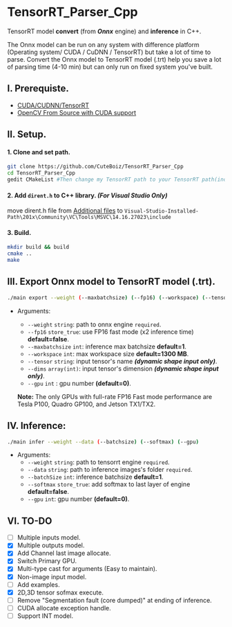 # TensorRT_Parser_Cpp

 TensorRT model **convert** (from ***Onnx*** engine) and **inference** in C++.

The Onnx model can be run on any system with difference platform (Operating system/ CUDA / CuDNN / TensorRT) but take a lot of time to parse.
Convert the Onnx model to TensorRT model (.trt) help you save a lot of parsing time (4-10 min) but can only run on fixed system you've built.

## I. Prerequiste.

- [CUDA/CUDNN/TensorRT](https://github.com/CuteBoiz/Ubuntu_Installation/blob/master/cuda.md)
- [OpenCV From Source with CUDA support](https://github.com/CuteBoiz/Ubuntu_Installation/blob/master/opencv.md)

## II. Setup.

#### 1. Clone and set path.

```sh
git clone https://github.com/CuteBoiz/TensorRT_Parser_Cpp
cd TensorRT_Parser_Cpp
gedit CMakeList #Then change my TensorRT path to your TensorRT path(include and lib)
```

#### 2. Add `dirent.h` to C++ library. *(For Visual Studio Only)*

 move dirent.h file from [Additional files](https://github.com/CuteBoiz/TensorRT_Parser_Cpp/tree/main/Addition%20files) to `Visual-Studio-Installed-Path\201x\Community\VC\Tools\MSVC\14.16.27023\include`

#### 3. Build.

```sh
mkdir build && build
cmake ..
make
```

## III. Export Onnx model to TensorRT model (.trt).
```sh
./main export --weight (--maxbatchsize) (--fp16) (--workspace) (--tensor) (--dims) (--gpu)
```
- Arguments:
    - `--weight` `string`: path to onnx engine `required`.
    - `--fp16` `store_true`: use FP16 fast mode (x2 inference time) **default=false**.
    - `--maxbatchsize` `int`:  inference max batchsize **default=1**.
    - `--workspace` `int`: max workspace size **default=1300 MB**.
    - `--tensor` `string`: input tensor's name ***(dynamic shape input only)***.
    - `--dims` `array(int)`: input tensor's dimension ***(dynamic shape input only)***. 
    - `--gpu` `int` : gpu number **(default=0)**.

   **Note:** The only GPUs with full-rate FP16 Fast mode performance are Tesla P100, Quadro GP100, and Jetson TX1/TX2.

## IV. Inference:
```sh
./main infer --weight --data (--batchsize) (--softmax) (--gpu)
```
- Arguments:
    - `--weight` `string`: path to tensorrt engine `required`.
    - `--data` `string`: path to inference images's folder `required`.
    - `--batchSize` `int`: inference batchsize **default=1**.
    - `--softmax` `store_true`: add softmax to last layer of engine **default=false**.
    - `--gpu` `int`: gpu number **(default=0)**.

## VI. TO-DO

- [ ] Multiple inputs model.
- [x] Multiple outputs model.
- [x] Add Channel last image allocate.
- [x] Switch Primary GPU. 
- [x] Multi-type cast for arguments (Easy to maintain).
- [x] Non-image input model.
- [ ] Add examples.
- [x] 2D,3D tensor sofmax execute.
- [ ] Remove "Segmentation fault (core dumped)" at ending of inference.
- [ ] CUDA allocate exception handle.
- [ ] Support INT model.
